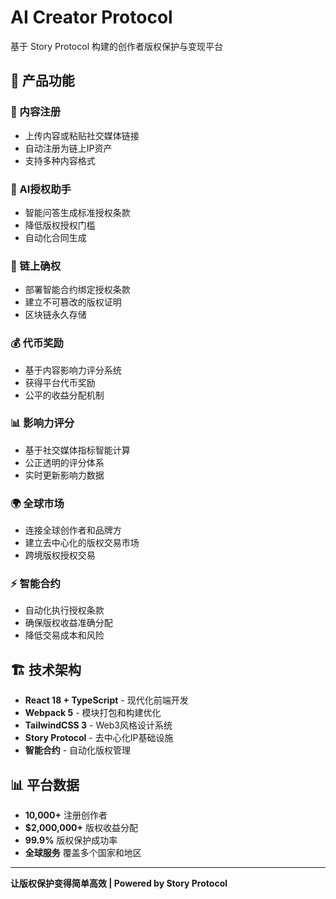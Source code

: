 # AI Creator Protocol

基于 Story Protocol 构建的创作者版权保护与变现平台

## 🎯 产品功能

### 📝 内容注册
- 上传内容或粘贴社交媒体链接
- 自动注册为链上IP资产
- 支持多种内容格式

### 🤖 AI授权助手  
- 智能问答生成标准授权条款
- 降低版权授权门槛
- 自动化合同生成

### 🔗 链上确权
- 部署智能合约绑定授权条款
- 建立不可篡改的版权证明
- 区块链永久存储

### 💰 代币奖励
- 基于内容影响力评分系统
- 获得平台代币奖励
- 公平的收益分配机制

### 📊 影响力评分
- 基于社交媒体指标智能计算
- 公正透明的评分体系
- 实时更新影响力数据

### 🌍 全球市场
- 连接全球创作者和品牌方
- 建立去中心化的版权交易市场
- 跨境版权授权交易

### ⚡ 智能合约
- 自动化执行授权条款
- 确保版权收益准确分配
- 降低交易成本和风险


## 🏗 技术架构

- **React 18 + TypeScript** - 现代化前端开发
- **Webpack 5** - 模块打包和构建优化  
- **TailwindCSS 3** - Web3风格设计系统
- **Story Protocol** - 去中心化IP基础设施
- **智能合约** - 自动化版权管理

## 📊 平台数据

- **10,000+** 注册创作者
- **$2,000,000+** 版权收益分配
- **99.9%** 版权保护成功率
- **全球服务** 覆盖多个国家和地区

---

**让版权保护变得简单高效 | Powered by Story Protocol**